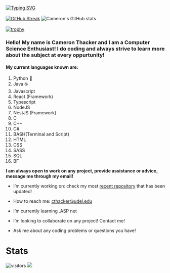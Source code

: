 [![Typing SVG](https://readme-typing-svg.herokuapp.com/?lines=Cameron+Thacker;University+of+Delaware;Full+Stack+Software+Developer&multiline=true&height=79&duration=3259)](https://git.io/typing-svg)
<br></br>
[![GitHub Streak](https://github-readme-streak-stats.herokuapp.com/?user=cthacker-udel&theme=dark)](https://git.io/streak-stats)
![Cameron's GitHub stats](https://github-readme-stats.vercel.app/api?username=cthacker-udel&theme=github_dark&count_private=true&show_icons=true&include_all_commits=true)
<br></br>
[![trophy](https://github-profile-trophy.vercel.app/?username=cthacker-udel&theme=darkhub&row=1&column=9)](https://github.com/ryo-ma/github-profile-trophy)

### Hello! My name is Cameron Thacker and I am a Computer Science Enthusiast! I do coding and always strive to learn more about the subject at every oppurtunity!

#### My current languages known are:

1. Python 🐍
2. Java ☕
3. Javascript
4. React (Framework)
5. Typescript
6. NodeJS
7. NestJS (Framework)
8. C
9. C++
10. C#
11. BASH(Terminal and Script)
12. HTML
13. CSS
14. SASS
15. SQL
16. BF

**I am always open to work on any project, provide assistance or advice, message me through my email!**

- I’m currently working on: check my most [recent repository](https://github.com/cthacker-udel?tab=repositories) that has been updated!

- How to reach me: cthacker@udel.edu

- I’m currently learning .ASP net

- I’m looking to collaborate on any project! Contact me!

- Ask me about any coding problems or questions you have!

# Stats

![visitors](https://visitor-badge.glitch.me/badge?page_id=page.id&left_color=green&right_color=red)
![](https://www.codewars.com/users/cthacker-udel/badges/micro)
